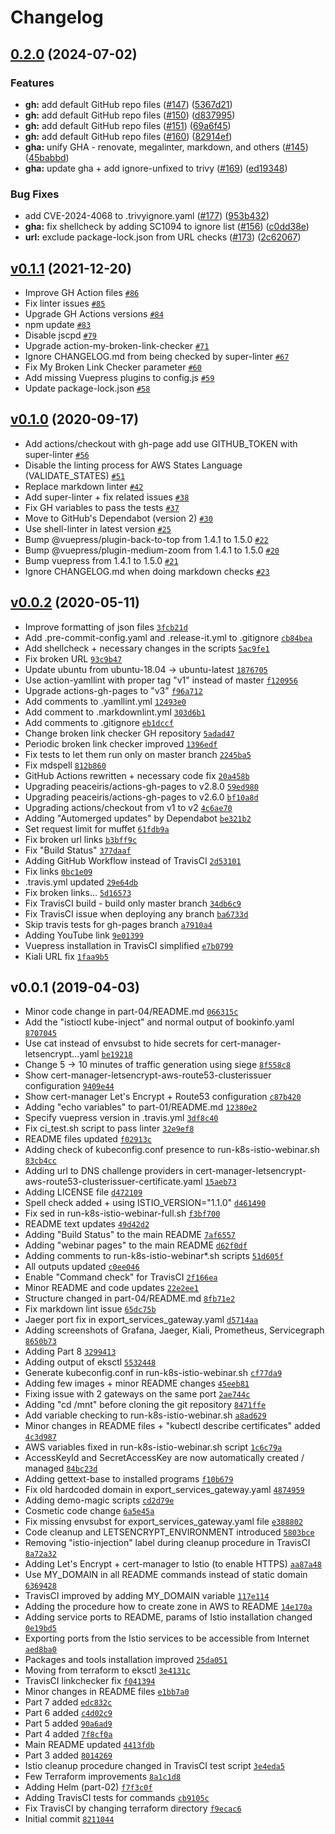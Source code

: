 # Changelog

## [0.2.0](https://github.com/ruzickap/k8s-istio-webinar/compare/v0.1.1...v0.2.0) (2024-07-02)


### Features

* **gh:** add default GitHub repo files ([#147](https://github.com/ruzickap/k8s-istio-webinar/issues/147)) ([5367d21](https://github.com/ruzickap/k8s-istio-webinar/commit/5367d210cb5b79dfd50b710ce36382e352145dc1))
* **gh:** add default GitHub repo files ([#150](https://github.com/ruzickap/k8s-istio-webinar/issues/150)) ([d837995](https://github.com/ruzickap/k8s-istio-webinar/commit/d837995469a46e0bb5cafc96bc327d3f7d380388))
* **gh:** add default GitHub repo files ([#151](https://github.com/ruzickap/k8s-istio-webinar/issues/151)) ([69a6f45](https://github.com/ruzickap/k8s-istio-webinar/commit/69a6f4524f197b81c928aaa77c3c51f8882bf803))
* **gh:** add default GitHub repo files ([#160](https://github.com/ruzickap/k8s-istio-webinar/issues/160)) ([82914ef](https://github.com/ruzickap/k8s-istio-webinar/commit/82914efba0b01d01a7fdd40df6fa3c60b64ba8cb))
* **gha:** unify GHA - renovate, megalinter, markdown, and others ([#145](https://github.com/ruzickap/k8s-istio-webinar/issues/145)) ([45babbd](https://github.com/ruzickap/k8s-istio-webinar/commit/45babbd3b255cafb4ea75c16610477fdca914b0b))
* **gha:** update gha + add ignore-unfixed to trivy ([#169](https://github.com/ruzickap/k8s-istio-webinar/issues/169)) ([ed19348](https://github.com/ruzickap/k8s-istio-webinar/commit/ed193489904bcc6173fff5ccf3d68d33bc147732))


### Bug Fixes

* add CVE-2024-4068 to .trivyignore.yaml ([#177](https://github.com/ruzickap/k8s-istio-webinar/issues/177)) ([953b432](https://github.com/ruzickap/k8s-istio-webinar/commit/953b432ddfb638425aa09ce389e20d8acc991cdb))
* **gha:** fix shellcheck by adding SC1094 to ignore list ([#156](https://github.com/ruzickap/k8s-istio-webinar/issues/156)) ([c0dd38e](https://github.com/ruzickap/k8s-istio-webinar/commit/c0dd38e9343a37441db7a482173cb8c97b4d2f4d))
* **url:** exclude package-lock.json from URL checks ([#173](https://github.com/ruzickap/k8s-istio-webinar/issues/173)) ([2c62067](https://github.com/ruzickap/k8s-istio-webinar/commit/2c6206767bb68aa1335c2fb2b74347715f9ef374))

## [v0.1.1](https://github.com/ruzickap/k8s-istio-webinar/compare/v0.1.0...v0.1.1) (2021-12-20)

- Improve GH Action files [`#86`](https://github.com/ruzickap/k8s-istio-webinar/pull/86)
- Fix linter issues [`#85`](https://github.com/ruzickap/k8s-istio-webinar/pull/85)
- Upgrade GH Actions versions [`#84`](https://github.com/ruzickap/k8s-istio-webinar/pull/84)
- npm update [`#83`](https://github.com/ruzickap/k8s-istio-webinar/pull/83)
- Disable jscpd [`#79`](https://github.com/ruzickap/k8s-istio-webinar/pull/79)
- Upgrade action-my-broken-link-checker [`#71`](https://github.com/ruzickap/k8s-istio-webinar/pull/71)
- Ignore CHANGELOG.md from being checked by super-linter [`#67`](https://github.com/ruzickap/k8s-istio-webinar/pull/67)
- Fix My Broken Link Checker parameter [`#60`](https://github.com/ruzickap/k8s-istio-webinar/pull/60)
- Add missing Vuepress plugins to config.js [`#59`](https://github.com/ruzickap/k8s-istio-webinar/pull/59)
- Update package-lock.json [`#58`](https://github.com/ruzickap/k8s-istio-webinar/pull/58)

## [v0.1.0](https://github.com/ruzickap/k8s-istio-webinar/compare/v0.0.2...v0.1.0) (2020-09-17)

- Add actions/checkout with gh-page add use GITHUB_TOKEN with super-linter [`#56`](https://github.com/ruzickap/k8s-istio-webinar/pull/56)
- Disable the linting process for AWS States Language (VALIDATE_STATES) [`#51`](https://github.com/ruzickap/k8s-istio-webinar/pull/51)
- Replace markdown linter [`#42`](https://github.com/ruzickap/k8s-istio-webinar/pull/42)
- Add super-linter + fix related issues [`#38`](https://github.com/ruzickap/k8s-istio-webinar/pull/38)
- Fix GH variables to pass the tests [`#37`](https://github.com/ruzickap/k8s-istio-webinar/pull/37)
- Move to GitHub's Dependabot (version 2) [`#30`](https://github.com/ruzickap/k8s-istio-webinar/pull/30)
- Use shell-linter in latest version [`#25`](https://github.com/ruzickap/k8s-istio-webinar/pull/25)
- Bump @vuepress/plugin-back-to-top from 1.4.1 to 1.5.0 [`#22`](https://github.com/ruzickap/k8s-istio-webinar/pull/22)
- Bump @vuepress/plugin-medium-zoom from 1.4.1 to 1.5.0 [`#20`](https://github.com/ruzickap/k8s-istio-webinar/pull/20)
- Bump vuepress from 1.4.1 to 1.5.0 [`#21`](https://github.com/ruzickap/k8s-istio-webinar/pull/21)
- Ignore CHANGELOG.md when doing markdown checks [`#23`](https://github.com/ruzickap/k8s-istio-webinar/pull/23)

## [v0.0.2](https://github.com/ruzickap/k8s-istio-webinar/compare/v0.0.1...v0.0.2) (2020-05-11)

- Improve formatting of json files [`3fcb21d`](https://github.com/ruzickap/k8s-istio-webinar/commit/3fcb21d2e1aa4aa0a562d96bdc7a135c6f59988e)
- Add .pre-commit-config.yaml and .release-it.yml to .gitignore [`cb84bea`](https://github.com/ruzickap/k8s-istio-webinar/commit/cb84beacd363a3a058986f0a31e8b4026a35f867)
- Add shellcheck + necessary changes in the scripts [`5ac9fe1`](https://github.com/ruzickap/k8s-istio-webinar/commit/5ac9fe18ecf64837db90b61f3049e0fc62479e66)
- Fix broken URL [`93c9b47`](https://github.com/ruzickap/k8s-istio-webinar/commit/93c9b47b23f83ee7131aff4514f99507cb309785)
- Update ubuntu from ubuntu-18.04 -&gt; ubuntu-latest [`1876705`](https://github.com/ruzickap/k8s-istio-webinar/commit/18767058571b314d21caa3740112f9d4b82361e4)
- Use action-yamllint with proper tag "v1" instead of master [`f120956`](https://github.com/ruzickap/k8s-istio-webinar/commit/f12095665e42db53fa8e69179eb2868a2781c0d1)
- Upgrade actions-gh-pages to "v3" [`f96a712`](https://github.com/ruzickap/k8s-istio-webinar/commit/f96a7122a76d0d4e615f58678cf6da19d324b16d)
- Add comments to .yamllint.yml [`12493e0`](https://github.com/ruzickap/k8s-istio-webinar/commit/12493e043242c0b39e6a9b65b22027ed2f2baa34)
- Add comment to .markdownlint.yml [`303d6b1`](https://github.com/ruzickap/k8s-istio-webinar/commit/303d6b117013b22e20422699d1cea182432fa80a)
- Add comments to .gitignore [`eb1dccf`](https://github.com/ruzickap/k8s-istio-webinar/commit/eb1dccf8c905e7c9cc8f42ab75b1e7dff8c096db)
- Change broken link checker GH repository [`5adad47`](https://github.com/ruzickap/k8s-istio-webinar/commit/5adad4797f93adf0fff6dc5bff000abf13173f40)
- Periodic broken link checker improved [`1396edf`](https://github.com/ruzickap/k8s-istio-webinar/commit/1396edf47e8fe1857e66ba0f7e33e095cfaf5210)
- Fix tests to let them run only on master branch [`2245ba5`](https://github.com/ruzickap/k8s-istio-webinar/commit/2245ba589650fd526d5c7dbcd25e98c48624a5c1)
- Fix mdspell [`812b860`](https://github.com/ruzickap/k8s-istio-webinar/commit/812b8608ba35d70bc6aabcafcacf397c8a67751e)
- GitHub Actions rewritten + necessary code fix [`20a458b`](https://github.com/ruzickap/k8s-istio-webinar/commit/20a458bffc6d818424ad4da36ba74bb12711acb6)
- Upgrading peaceiris/actions-gh-pages to v2.8.0 [`59ed980`](https://github.com/ruzickap/k8s-istio-webinar/commit/59ed98064f3ca0bf73e2ab00e93caa8697e3d56b)
- Upgrading peaceiris/actions-gh-pages to v2.6.0 [`bf10a8d`](https://github.com/ruzickap/k8s-istio-webinar/commit/bf10a8dc3c1c70da04f369b464d0bd29cdb34f55)
- Upgrading actions/checkout from v1 to v2 [`4c6ae70`](https://github.com/ruzickap/k8s-istio-webinar/commit/4c6ae70d1c57e56549423ade5cf7224c06831cbc)
- Adding "Automerged updates" by Dependabot [`be321b2`](https://github.com/ruzickap/k8s-istio-webinar/commit/be321b2f0a956c548788f568a2326d9bfad2c619)
- Set request limit for muffet [`61fdb9a`](https://github.com/ruzickap/k8s-istio-webinar/commit/61fdb9ac81a49f60c60557b97999214da2f51483)
- Fix broken url links [`b3bff9c`](https://github.com/ruzickap/k8s-istio-webinar/commit/b3bff9c90196576b18d6721b26b64c6aa2d6ec5a)
- Fix "Build Status" [`377daaf`](https://github.com/ruzickap/k8s-istio-webinar/commit/377daaf1078ac3a3b1b2c2be04438617a10977b3)
- Adding GitHub Workflow instead of TravisCI [`2d53101`](https://github.com/ruzickap/k8s-istio-webinar/commit/2d531018e47959debc4363f9c60073620069dc46)
- Fix links [`0bc1e09`](https://github.com/ruzickap/k8s-istio-webinar/commit/0bc1e09eb0dc2d49119dc5f030c3b7601d9e0988)
- .travis.yml updated [`29e64db`](https://github.com/ruzickap/k8s-istio-webinar/commit/29e64dbe8737237e8887725defe0f4f9328744b4)
- Fix broken links... [`5d16573`](https://github.com/ruzickap/k8s-istio-webinar/commit/5d165734a3987bb7be3153db4b6e321f01331a4a)
- Fix TravisCI build - build only master branch [`34db6c9`](https://github.com/ruzickap/k8s-istio-webinar/commit/34db6c90b42e0706fba4d7cdfc338aef0e5fc48c)
- Fix TravisCI issue when deploying any branch [`ba6733d`](https://github.com/ruzickap/k8s-istio-webinar/commit/ba6733dc00d0b79baf9a21219371c3dad578ffef)
- Skip travis tests for gh-pages branch [`a7910a4`](https://github.com/ruzickap/k8s-istio-webinar/commit/a7910a4a64e9e3596876dd5aaa148eda108b1ab6)
- Adding YouTube link [`9e01399`](https://github.com/ruzickap/k8s-istio-webinar/commit/9e01399c328b199e6c5298cffa475930d6f4d3a2)
- Vuepress installation in TravisCI simplified [`e7b0799`](https://github.com/ruzickap/k8s-istio-webinar/commit/e7b0799ff0da31b97def1bad3673e837c4c262b0)
- Kiali URL fix [`1faa9b5`](https://github.com/ruzickap/k8s-istio-webinar/commit/1faa9b524f57c00d21422f043977f2cab181f752)

## v0.0.1 (2019-04-03)

- Minor code change in part-04/README.md [`066315c`](https://github.com/ruzickap/k8s-istio-webinar/commit/066315cca6792f063917b56a32fc04b6056ca793)
- Add the "istioctl kube-inject" and normal output of bookinfo.yaml [`8707045`](https://github.com/ruzickap/k8s-istio-webinar/commit/8707045cbddc74dbd082aa5a63c2fb6cd8dcd061)
- Use cat instead of envsubst to hide secrets for cert-manager-letsencrypt...yaml [`be19218`](https://github.com/ruzickap/k8s-istio-webinar/commit/be19218aa9b604a263107e7e9df650b2d84e6869)
- Change 5 -&gt; 10 minutes of traffic generation using siege [`8f558c8`](https://github.com/ruzickap/k8s-istio-webinar/commit/8f558c8f0011ebcf41f722a8d863919b935ad4ac)
- Show cert-manager-letsencrypt-aws-route53-clusterissuer configuration [`9409e44`](https://github.com/ruzickap/k8s-istio-webinar/commit/9409e44f228c2a9f46f07e259c57057f28fea0e5)
- Show cert-manager Let's Encrypt + Route53 configuration [`c87b420`](https://github.com/ruzickap/k8s-istio-webinar/commit/c87b4209d0fcafc7cde44d456499648c69e4250a)
- Adding "echo variables" to part-01/README.md [`12380e2`](https://github.com/ruzickap/k8s-istio-webinar/commit/12380e298e45b1550467232848af5a8845b94677)
- Specify vuepress version in .travis.yml [`3df8c40`](https://github.com/ruzickap/k8s-istio-webinar/commit/3df8c40a8fd2d150a5a03faf3dbd0d862704a3f5)
- Fix ci_test.sh script to pass linter [`32e9ef8`](https://github.com/ruzickap/k8s-istio-webinar/commit/32e9ef8ce545a9abe537a8eec51b360cce28dd33)
- README files updated [`f02913c`](https://github.com/ruzickap/k8s-istio-webinar/commit/f02913c622d624b9ab5f158c14dfd40eb8e55d84)
- Adding check of kubeconfig.conf presence to run-k8s-istio-webinar.sh [`83cb4cc`](https://github.com/ruzickap/k8s-istio-webinar/commit/83cb4cc33df7008ea23fe344b2d2889544d352db)
- Adding url to DNS challenge providers in cert-manager-letsencrypt-aws-route53-clusterissuer-certificate.yaml [`15aeb73`](https://github.com/ruzickap/k8s-istio-webinar/commit/15aeb730c10ba957da8795422cda68b3d0fb5128)
- Adding LICENSE file [`d472109`](https://github.com/ruzickap/k8s-istio-webinar/commit/d4721099e087ee3e445230a0c4afb97367c6ace6)
- Spell check added + using ISTIO_VERSION="1.1.0" [`d461490`](https://github.com/ruzickap/k8s-istio-webinar/commit/d4614900ffc573740c87ad8f8f7d5114b01093ac)
- Fix sed in run-k8s-istio-webinar-full.sh [`f3bf700`](https://github.com/ruzickap/k8s-istio-webinar/commit/f3bf700c4c4b56ad356adbc5a7f8f6478e7314c1)
- README text updates [`49d42d2`](https://github.com/ruzickap/k8s-istio-webinar/commit/49d42d2f37eb4e191e1e267385a89786a764ac82)
- Adding "Build Status" to the main README [`7af6557`](https://github.com/ruzickap/k8s-istio-webinar/commit/7af6557d6119ebb659f07c6d8008ca53ce6852b2)
- Adding "webinar pages" to the main README [`d62f0df`](https://github.com/ruzickap/k8s-istio-webinar/commit/d62f0df12af7f7f3949a4889920d01c6eb8ebc6c)
- Adding comments to run-k8s-istio-webinar*.sh scripts [`51d605f`](https://github.com/ruzickap/k8s-istio-webinar/commit/51d605f253481a0aef81a2e30a409b75e0f05dad)
- All outputs updated [`c0ee046`](https://github.com/ruzickap/k8s-istio-webinar/commit/c0ee046b9453fa44a8ed8e2172ce79a79210364d)
- Enable "Command check" for TravisCI [`2f166ea`](https://github.com/ruzickap/k8s-istio-webinar/commit/2f166eadc75fca8506579b654a5e452744591774)
- Minor README and code updates [`22e2ee1`](https://github.com/ruzickap/k8s-istio-webinar/commit/22e2ee12a28ac2394194176f3303312a77198c51)
- Structure changed in part-04/README.md [`8fb71e2`](https://github.com/ruzickap/k8s-istio-webinar/commit/8fb71e22dadc6d22fa524bfdee6481a10332b910)
- Fix markdown lint issue [`65dc75b`](https://github.com/ruzickap/k8s-istio-webinar/commit/65dc75b5a68acb524a796981fd637f680e61fbde)
- Jaeger port fix in export_services_gateway.yaml [`d5714aa`](https://github.com/ruzickap/k8s-istio-webinar/commit/d5714aa0a2676639935a2476c058b3899eb0b6b4)
- Adding screenshots of Grafana, Jaeger, Kiali, Prometheus, Servicegraph [`8650b73`](https://github.com/ruzickap/k8s-istio-webinar/commit/8650b7356d3c9dbcc5aa8844d89f05257e80ae64)
- Adding Part 8 [`3299413`](https://github.com/ruzickap/k8s-istio-webinar/commit/32994130ded1682fe63a9ec442691191c597b17d)
- Adding output of eksctl [`5532448`](https://github.com/ruzickap/k8s-istio-webinar/commit/5532448a181342180e24f730d647213769cfea03)
- Generate kubeconfig.conf in run-k8s-istio-webinar.sh [`cf77da9`](https://github.com/ruzickap/k8s-istio-webinar/commit/cf77da9232b0393a95c496eccde54d35c735402f)
- Adding few images + minor README changes [`45eeb81`](https://github.com/ruzickap/k8s-istio-webinar/commit/45eeb818e7c978374a3d25a2b04083a361f440a4)
- Fixing issue with 2 gateways on the same port [`2ae744c`](https://github.com/ruzickap/k8s-istio-webinar/commit/2ae744ce1e08e0ef9a4e3e76f0ae2746e9ceab42)
- Adding "cd /mnt" before cloning the git repository [`8471ffe`](https://github.com/ruzickap/k8s-istio-webinar/commit/8471ffe1f55619bb8e01795fe41d5e5d62f384c0)
- Add variable checking to run-k8s-istio-webinar.sh [`a8ad629`](https://github.com/ruzickap/k8s-istio-webinar/commit/a8ad6296e29700c15d08dfeae253403817337a02)
- Minor changes in README files + "kubectl describe certificates" added [`4c3d987`](https://github.com/ruzickap/k8s-istio-webinar/commit/4c3d987e53c26813fd2c1cafbc5967e0a5d368cc)
- AWS variables fixed in run-k8s-istio-webinar.sh script [`1c6c79a`](https://github.com/ruzickap/k8s-istio-webinar/commit/1c6c79abfce6cd52573ffcc83256b57e07a57430)
- AccessKeyId and SecretAccessKey are now automatically created / managed [`84bc23d`](https://github.com/ruzickap/k8s-istio-webinar/commit/84bc23de5509dc63f8d472aa6c9dccbd42037b9f)
- Adding gettext-base to installed programs [`f10b679`](https://github.com/ruzickap/k8s-istio-webinar/commit/f10b679ed098642d76301eefe906073f1a5156b0)
- Fix old hardcoded domain in export_services_gateway.yaml [`4874959`](https://github.com/ruzickap/k8s-istio-webinar/commit/48749590df809c6a5a36683a2202ea6fdbe74007)
- Adding demo-magic scripts [`cd2d79e`](https://github.com/ruzickap/k8s-istio-webinar/commit/cd2d79e32be04ac3ea7c2db902c087cfdd084e5d)
- Cosmetic code change [`6a5e45a`](https://github.com/ruzickap/k8s-istio-webinar/commit/6a5e45aa225e2ffbabb2a83d21bbc5e3da08843a)
- Fix missing envsubst for export_services_gateway.yaml file [`e388802`](https://github.com/ruzickap/k8s-istio-webinar/commit/e38880200044bf25595507cf2c8499b34e72e8eb)
- Code cleanup and LETSENCRYPT_ENVIRONMENT introduced [`5803bce`](https://github.com/ruzickap/k8s-istio-webinar/commit/5803bce60ef176a59fd96da67081231a68b840e4)
- Removing "istio-injection" label during cleanup procedure in TravisCI [`8a72a32`](https://github.com/ruzickap/k8s-istio-webinar/commit/8a72a3262d34c868d10380f27df2e2e286e47ff0)
- Adding Let's Encrypt + cert-manager to Istio (to enable HTTPS) [`aa87a48`](https://github.com/ruzickap/k8s-istio-webinar/commit/aa87a489fc9af1dc695fb8eaf117d4e43ff0eb89)
- Use MY_DOMAIN in all README commands instead of static domain [`6369428`](https://github.com/ruzickap/k8s-istio-webinar/commit/6369428f5fc9bb64cc6de379e1a398718849fa99)
- TravisCI improved by adding MY_DOMAIN variable [`117e114`](https://github.com/ruzickap/k8s-istio-webinar/commit/117e1146e3a44f259a1502d326f5d32108544215)
- Adding the procedure how to create zone in AWS to README [`14e170a`](https://github.com/ruzickap/k8s-istio-webinar/commit/14e170a299f10063735e6d6e10a3b24a2e6fc586)
- Adding service ports to README, params of Istio installation changed [`0e19bd5`](https://github.com/ruzickap/k8s-istio-webinar/commit/0e19bd53de89dd700ca17936df16f9a4bc0aabed)
- Exporting ports from the Istio services to be accessible from Internet [`aed8ba0`](https://github.com/ruzickap/k8s-istio-webinar/commit/aed8ba02187c828ef2a81190c93bdd858e919888)
- Packages and tools installation improved [`25da051`](https://github.com/ruzickap/k8s-istio-webinar/commit/25da051cc8387762bd5599da85502d4efddbd2da)
- Moving from terraform to eksctl [`3e4131c`](https://github.com/ruzickap/k8s-istio-webinar/commit/3e4131ccf3d23739a12b5d57c356b756ab16d25e)
- TravisCI linkchecker fix [`f041394`](https://github.com/ruzickap/k8s-istio-webinar/commit/f04139457c40a9b6c825562e28de0d759c472788)
- Minor changes in README files [`e1bb7a0`](https://github.com/ruzickap/k8s-istio-webinar/commit/e1bb7a09f3d61ef5ac566843c4225e6fe2061c5f)
- Part 7 added [`edc832c`](https://github.com/ruzickap/k8s-istio-webinar/commit/edc832c49dfe9cc66d377187d02c6b275b6e7e05)
- Part 6 added [`c4d02c9`](https://github.com/ruzickap/k8s-istio-webinar/commit/c4d02c986704a651738aeb67770798cb2f67ed00)
- Part 5 added [`90a6ad9`](https://github.com/ruzickap/k8s-istio-webinar/commit/90a6ad9306f6b6503f9a582f58372223d90642ac)
- Part 4 added [`7f8cf0a`](https://github.com/ruzickap/k8s-istio-webinar/commit/7f8cf0a9c01b8e7c80da3b29cd17ac77b0aacfd0)
- Main README updated [`4413fdb`](https://github.com/ruzickap/k8s-istio-webinar/commit/4413fdbdcb3e797a62ae58a2875919d042bea1e6)
- Part 3 added [`8014269`](https://github.com/ruzickap/k8s-istio-webinar/commit/8014269035eb19708ac95977f0632d6da2f951cb)
- Istio cleanup procedure changed in TravisCI test script [`3e4eda5`](https://github.com/ruzickap/k8s-istio-webinar/commit/3e4eda5ce7bf312162e2f8502116742a839fa0ad)
- Few Terraform improvements [`8a1c1d8`](https://github.com/ruzickap/k8s-istio-webinar/commit/8a1c1d8196471086bafa8f1bb4e4bb5e6c95c556)
- Adding Helm (part-02) [`f7f3c0f`](https://github.com/ruzickap/k8s-istio-webinar/commit/f7f3c0fb56b03401e41719669e65f1a1e9a602e4)
- Adding TravisCI tests for commands [`cb9105c`](https://github.com/ruzickap/k8s-istio-webinar/commit/cb9105cf26cbfa0a80d2179ab12dbae55ba07589)
- Fix TravisCI by changing terraform directory [`f9ecac6`](https://github.com/ruzickap/k8s-istio-webinar/commit/f9ecac63056a4a5262d9a41cc8e8fb08fb9c2899)
- Initial commit [`8211044`](https://github.com/ruzickap/k8s-istio-webinar/commit/8211044387f221a14dc2ebd1c8b8de68ec9426ec)
